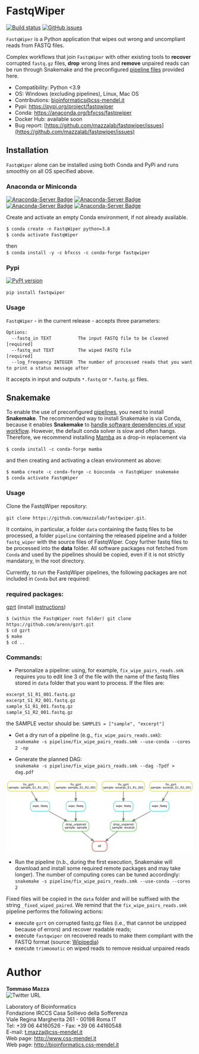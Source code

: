 # FastqWiper
[![Build status](https://ci.appveyor.com/api/projects/status/y09medho67x2nrgn?svg=true)](https://ci.appveyor.com/project/mazzalab/fastqwiper)
[![GitHub issues](https://img.shields.io/github/issues-raw/mazzalab/fastqwiper)](https://github.com/mazzalab/fastqwiper/issues)

`FastqWiper` is a Python application that wipes out wrong and uncompliant reads from FASTQ files. 

Complex workflows that join `FastqWiper` with other existing tools to **recover** corrupted `fastq.gz` 
files, **drop** wrong lines and **remove** unpaired reads can be run 
through Snakemake and the preconfigured 
[pipeline files](https://github.com/mazzalab/fastqwiper/tree/main/pipeline) provided here.

* Compatibility: Python <3.9
* OS: Windows (excluding pipelines), Linux, Mac OS
* Contributions: [bioinformatics@css-mendel.it](bioinformatics@css-mendel.it)
* Pypi: https://pypi.org/project/fastqwiper
* Conda: https://anaconda.org/bfxcss/fastqwiper
* Docker Hub: available soon
* Bug report: [https://github.com/mazzalab/fastqwiper/issues](https://github.com/mazzalab/fastqwiper/issues)


## Installation
`FastqWiper` alone can be installed using both Conda and PyPi and runs smoothly on all OS 
specified above.

### Anaconda or Miniconda
[![Anaconda-Server Badge](https://anaconda.org/bfxcss/fastqwiper/badges/version.svg)](https://anaconda.org/bfxcss/fastqwiper) [![Anaconda-Server Badge](https://anaconda.org/bfxcss/fastqwiper/badges/latest_release_date.svg)](https://anaconda.org/bfxcss/fastqwiper) [![Anaconda-Server Badge](https://anaconda.org/bfxcss/fastqwiper/badges/platforms.svg)](https://anaconda.org/bfxcss/fastqwiper) [![Anaconda-Server Badge](https://anaconda.org/bfxcss/fastqwiper/badges/downloads.svg)](https://anaconda.org/bfxcss/fastqwiper)

Create and activate an empty Conda environment, if not already available.<br/>
```
$ conda create -n FastqWiper python=3.8
$ conda activate FastqWiper
```

then<br/>
`$ conda install -y -c bfxcss -c conda-forge fastqwiper`

### Pypi
[![PyPI version](https://badge.fury.io/py/fastqwiper.svg)](https://badge.fury.io/py/fastqwiper)

`pip install fastqwiper`

### Usage
`FastqWiper` - in the current release - accepts three parameters:
```
Options:
  --fastq_in TEXT          The input FASTQ file to be cleaned  [required]
  --fastq_out TEXT         The wiped FASTQ file                [required]
  --log_frequency INTEGER  The number of processed reads that you want to print a status message after
```
It  accepts in input and outputs `*.fastq` or `*.fastq.gz` files.


## Snakemake
To enable the use of preconfigured [pipelines](https://github.com/mazzalab/fastqwiper/tree/main/pipeline), you need to install **Snakemake**. The 
recommended way to install Snakemake is via Conda, because it enables **Snakemake** to 
[handle software dependencies of your workflow](https://snakemake.readthedocs.io/en/stable/snakefiles/deployment.html#integrated-package-management).
However, the default conda solver is slow and often hangs. Therefore, we recommend 
installing [Mamba](https://github.com/mamba-org/mamba) as a drop-in replacement via

`$ conda install -c conda-forge mamba`

and then creating and activating a clean environment as above:

```
$ mamba create -c conda-forge -c bioconda -n FastqWiper snakemake
$ conda activate FastqWiper
```


### Usage
Clone the FastqWiper repository:

`git clone https://github.com/mazzalab/fastqwiper.git`.

It contains, in particular, a folder `data` containing the fastq files to be processed, a folder `pipeline` containing the released pipeline and a folder `fastq_wiper` with the source files of FastqWiper. Copy further fastq files to be processed into the **data** folder. All software packages not fetched from `Conda` and used by the pipelines should be copied, even if it is not strictly mandatory, in the root directory. 

Currently, to run the FastqWiper pipelines, the following packages are not included in `Conda` but are required:

### required packages:
[gzrt](https://github.com/arenn/gzrt) (install [instructions](https://github.com/arenn/gzrt/blob/master/README.build))
```
$ (within the FastqWiper root folder) git clone https://github.com/arenn/gzrt.git
$ cd gzrt
$ make
$ cd ..
```

### Commands:
- Personalize a pipeline: using, for example, `fix_wipe_pairs_reads.smk` requires you to edit line 3 of the file with the name of the fastq files stored in `data` folder that you want to process. If the files are:
```
excerpt_S1_R1_001.fastq.gz
excerpt_S1_R2_001.fastq.gz
sample_S1_R1_001.fastq.gz
sample_S1_R2_001.fastq.gz
```
the SAMPLE vector should be: `SAMPLES = ["sample", "excerpt"]`

- Get a dry run of a pipeline (e.g., `fix_wipe_pairs_reads.smk`):<br />
`snakemake -s pipeline/fix_wipe_pairs_reads.smk --use-conda --cores 2 -np`

- Generate the planned DAG:<br />
`snakemake -s pipeline/fix_wipe_pairs_reads.smk --dag -Tpdf > dag.pdf`<br />
<img src="https://github.com/mazzalab/fastqwiper/blob/main/pipeline/fix_wipe_pairs_reads.png?raw=true" width="600">

- Run the pipeline (n.b., during the first execution, Snakemake will download and install some required remote 
  packages and may take longer). The number of computing cores can be tuned accordingly:<br />
`snakemake -s pipeline/fix_wipe_pairs_reads.smk --use-conda --cores 2`

Fixed files will be copied in the `data` folder and will be suffixed with the string `_fixed_wiped_paired`. We remind 
that the `fix_wipe_pairs_reads.smk` pipeline performs the following actions:
- execute `gzrt` on corrupted fastq.gz files (i.e., that cannot be unzipped because of errors) and recover readable reads;
- execute `fastqwiper` on recovered reads to make them compliant with the FASTQ format (source: [Wipipedia](https://en.wikipedia.org/wiki/FASTQ_format))
- execute `trimmomatic` on wiped reads to remove residual unpaired reads 


# Author
**Tommaso Mazza**  
![Twitter URL](https://img.shields.io/twitter/url?style=social&url=https%3A%2F%2Ftwitter.com%2Firongraft)

Laboratory of Bioinformatics<br/>
Fondazione IRCCS Casa Sollievo della Sofferenza<br/>
Viale Regina Margherita 261 - 00198 Roma IT<br/>
Tel: +39 06 44160526 - Fax: +39 06 44160548<br/>
E-mail: t.mazza@css-mendel.it <br/>
Web page: http://www.css-mendel.it <br/>
Web page: http://bioinformatics.css-mendel.it <br/>

